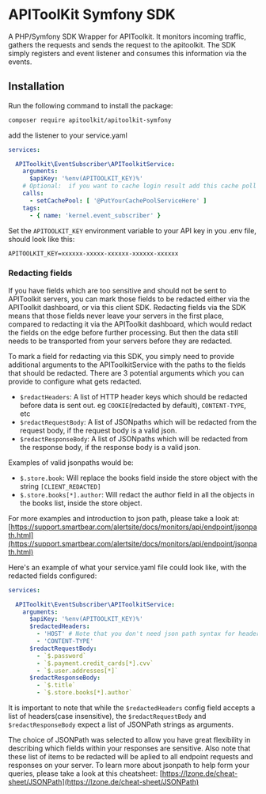 # APIToolKit Symfony SDK

A PHP/Symfony SDK Wrapper for APIToolkit. It monitors incoming traffic, gathers the requests and sends the request to
the apitoolkit. The SDK simply registers and event listener and consumes this information via the events.

## Installation

Run the following command to install the package:

``` bash
composer require apitoolkit/apitoolkit-symfony
```

add the listener to your service.yaml

```yaml
services:

  APIToolkit\EventSubscriber\APIToolkitService:
    arguments:
      $apiKey: '%env(APITOOLKIT_KEY)%'
    # Optional:  if you want to cache login result add this cache poll instance via setter injection
    calls:
      - setCachePool: [ '@PutYourCachePoolServiceHere' ]
    tags:
      - { name: 'kernel.event_subscriber' }

```

Set the `APITOOLKIT_KEY` environment variable to your API key in you .env file, should look like this:

```
APITOOLKIT_KEY=xxxxxx-xxxxx-xxxxxx-xxxxxx-xxxxxx
```

### Redacting fields
If you have fields which are too sensitive and should not be sent to APIToolkit servers, you can mark those fields to be redacted either via the APIToolkit dashboard, or via this client SDK. Redacting fields via the SDK means that those fields never leave your servers in the first place, compared to redacting it via the APIToolkit dashboard, which would redact the fields on the edge before further processing. But then the data still needs to be transported from your servers before they are redacted. 

To mark a field for redacting via this SDK, you simply need to provide additional arguments to the APIToolkitService with the paths to the fields that should be redacted. 
There are 3 potential arguments which you can provide to configure what gets redacted.
- `$redactHeaders`: A list of HTTP header keys which should be redacted before data is sent out. eg `COOKIE`(redacted by default),  `CONTENT-TYPE`, etc
- `$redactRequestBody`: A list of JSONpaths which will be redacted from the request body, if the request body is a valid json.
- `$redactResponseBody`: A list of JSONpaths which will be redacted from the response body, if the response body is a valid json.

Examples of valid jsonpaths would be:
- `$.store.book`: Will replace the books field inside the store object with the string `[CLIENT_REDACTED]`
- `$.store.books[*].author`: Will redact the author field in all the objects in the books list, inside the store object. 

For more examples and introduction to json path, please take a look at: [https://support.smartbear.com/alertsite/docs/monitors/api/endpoint/jsonpath.html](https://support.smartbear.com/alertsite/docs/monitors/api/endpoint/jsonpath.html)

Here's an example of what your service.yaml file could look like, with the redacted fields configured:
```yaml
services:

  APIToolkit\EventSubscriber\APIToolkitService:
    arguments:
      $apiKey: '%env(APITOOLKIT_KEY)%'
      $redactedHeaders: 
        - 'HOST' # Note that you don't need json path syntax for headers
        - 'CONTENT-TYPE'
      $redactRequestBody:
        - `$.password`
        - `$.payment.credit_cards[*].cvv`
        - `$.user.addresses[*]`
      $redactResponseBody:
        - `$.title`
        - `$.store.books[*].author`


```

It is important to note that while the `$redactedHeaders` config field accepts a list of headers(case insensitive), 
the ``$redactRequestBody`` and `$redactResponseBody` expect a list of JSONPath strings as arguments.

The choice of JSONPath was selected to allow you have great flexibility in describing which fields within your responses are sensitive.
Also note that these list of items to be redacted will be aplied to all endpoint requests and responses on your server.
To learn more about jsonpath to help form your queries, please take a look at this cheatsheet:
[https://lzone.de/cheat-sheet/JSONPath](https://lzone.de/cheat-sheet/JSONPath)
